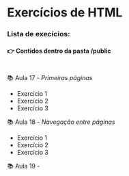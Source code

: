# Exercícios de HTML

### Lista de execícios:
#### 👉 Contidos dentro da pasta /public
#

📚 Aula 17 - _Primeiras páginas_
* Exercício 1
* Exercício 2
* Exercício 3

📚 Aula 18 - _Navegação entre páginas_
* Exercício 1
* Exercício 2
* Exercício 3

📚 Aula 19 -